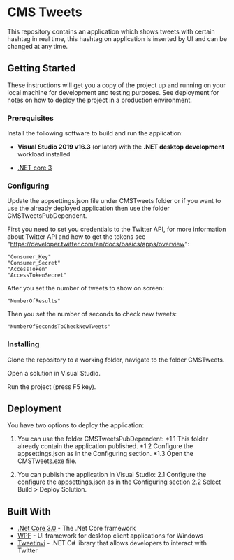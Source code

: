 # CMS Tweets

This repository contains an application which shows tweets with certain hashtag in real time, this hashtag on application is inserted by UI and can be changed at any time.

## Getting Started

These instructions will get you a copy of the project up and running on your local machine for development and testing purposes. See deployment for notes on how to deploy the project in a production environment.

### Prerequisites

Install the following software to build and run the application:

- **Visual Studio 2019 v16.3** (or later) with the **.NET desktop development** workload installed

- [.NET core 3](https://dotnet.microsoft.com/download/dotnet-core/3.0)

### Configuring

Update the appsettings.json file under CMSTweets folder or if you want to use the already deployed application then use the folder CMSTweetsPubDependent.

First you need to set you credentials to the Twitter API, for more information about Twitter API and how to get the tokens see "https://developer.twitter.com/en/docs/basics/apps/overview":

```
"Consumer_Key"
"Consumer_Secret"
"AccessToken"
"AccessTokenSecret"
```
After you set the number of tweets to show on screen:
```
"NumberOfResults"
```
Then you set the number of seconds to check new tweets:
```
"NumberOfSecondsToCheckNewTweets"
```

### Installing

Clone the repository to a working folder, navigate to the folder CMSTweets.

Open a solution in Visual Studio.

Run the project (press F5 key).

## Deployment

You have two options to deploy the application:

1. You can use the folder CMSTweetsPubDependent:
   *1.1 This folder already contain the application published.
   *1.2 Configure the appsettings.json as in the Configuring section.
   *1.3 Open the CMSTweets.exe file.

2) You can publish the application in Visual Studio:
   2.1 Configure the configure the appsettings.json as in the Configuring section
   2.2 Select Build > Deploy Solution.

## Built With

* [.Net Core 3.0](https://docs.microsoft.com/en-us/dotnet/core/) - The .Net Core framework
* [WPF](https://docs.microsoft.com/en-us/dotnet/desktop-wpf/overview/index) - UI framework for desktop client applications for Windows
* [Tweetinvi](https://github.com/linvi/tweetinvi/wiki/Introduction) - .NET C# library that allows developers to interact with Twitter


